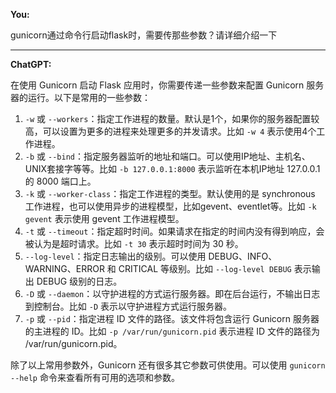 **You:**

gunicorn通过命令行启动flask时，需要传那些参数？请详细介绍一下

* * *

**ChatGPT:**

在使用 Gunicorn 启动 Flask 应用时，你需要传递一些参数来配置 Gunicorn 服务器的运行。以下是常用的一些参数：

1.  `-w` 或 `--workers`：指定工作进程的数量。默认是1个，如果你的服务器配置较高，可以设置为更多的进程来处理更多的并发请求。比如 `-w 4` 表示使用4个工作进程。
2.  `-b` 或 `--bind`：指定服务器监听的地址和端口。可以使用IP地址、主机名、UNIX套接字等等。比如 `-b 127.0.0.1:8000` 表示监听在本机IP地址 127.0.0.1 的 8000 端口上。
3.  `-k` 或 `--worker-class`：指定工作进程的类型。默认使用的是 synchronous 工作进程，也可以使用异步的进程模型，比如gevent、eventlet等。比如 `-k gevent` 表示使用 gevent 工作进程模型。
4.  `-t` 或 `--timeout`：指定超时时间。如果请求在指定的时间内没有得到响应，会被认为是超时请求。比如 `-t 30` 表示超时时间为 30 秒。
5.  `--log-level`：指定日志输出的级别。可以使用 DEBUG、INFO、WARNING、ERROR 和 CRITICAL 等级别。比如 `--log-level DEBUG` 表示输出 DEBUG 级别的日志。
6.  `-D` 或 `--daemon`：以守护进程的方式运行服务器。即在后台运行，不输出日志到控制台。比如 `-D` 表示以守护进程方式运行服务器。
7.  `-p` 或 `--pid`：指定进程 ID 文件的路径。该文件将包含运行 Gunicorn 服务器的主进程的 ID。比如 `-p /var/run/gunicorn.pid` 表示进程 ID 文件的路径为 /var/run/gunicorn.pid。

除了以上常用参数外，Gunicorn 还有很多其它参数可供使用。可以使用 `gunicorn --help` 命令来查看所有可用的选项和参数。
